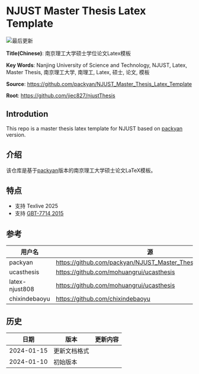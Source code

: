 # NJUST Master Thesis Latex Template

![最后更新](https://img.shields.io/badge/Latest-2024--01--15-green?logo=github)

**Title(Chinese)**: 南京理工大学硕士学位论文Latex模板

**Key Words**: Nanjing University of Science and Technology, NJUST, Latex, Master Thesis,
南京理工大学, 南理工, Latex, 硕士, 论文, 模板

**Source**: https://github.com/packyan/NJUST_Master_Thesis_Latex_Template

**Root**: https://github.com/jiec827/njustThesis

## Introdution

This repo is a master thesis latex template for NJUST based on [packyan](https://github.com/packyan/NJUST_Master_Thesis_Latex_Template) version.

## 介绍

该仓库是基于[packyan](https://github.com/packyan/NJUST_Master_Thesis_Latex_Template)版本的南京理工大学硕士论文LaTeX模板。

## 特点

- 支持 Texlive 2025
- 支持 [GBT-7714 2015](https://github.com/zepinglee/gbt7714-bibtex-style) 

## 参考

| 用户名 | 源 |
|---------|---------|
|packyan|https://github.com/packyan/NJUST_Master_Thesis_Latex_Template|
| ucasthesis | https://github.com/mohuangrui/ucasthesis | 
| latex-njust808 | https://github.com/mohuangrui/ucasthesis |
| chixindebaoyu | https://github.com/chixindebaoyu |

## 历史

| 日期 | 版本 |更新内容 |
|------|----------|----------|
| 2024-01-15 | 更新文档格式 |
| 2024-01-10 | 初始版本 |
